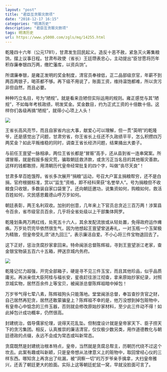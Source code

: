 ```yaml
---
layout: "post"
title: "君臣互贪赈灾款项"
date: "2018-12-17 16:15"
categories: "明清历史"
description: "君臣互贪赈灾款项"
tags: 明清历史
url: https://www.y5000.com/zgls/mq/14255.html
---
```






乾隆四十六年（公元1781），甘肃发生回民起义。造反十恶不赦，紧急灭火筹集粮饷，摆上议事日程。甘肃布政使（省长）王廷瓒表忠心，主动提出“臣甘愿将历年积存廉奉银四万两，缴贮藩库，以资兵饷”。

所谓廉奉银，是雍正发明的奖金制度，清官员奉禄低，正二品部级京官，年薪不到两百两银子，喝茶都不够。再下级不用说了，账面工资，维持温饱都难，所以贪污非但自然，而且必要。

种种巧立名目，号为“陋规”。就是看来丑陋但实际运用的规则。雍正感觉与其“陋规”，不如每年考核政绩，明发奖金。奖金数目，约为正式工资的十倍数十倍。这样你们各级再搞“陋规”，就得小心项上人头！

![](https://img.y5000.com/uploads/allimg/170220/8-1F2201J401Y5.jpg)

王省长高风亮节，而且自家省内出大事，献爱心可以理解，但一贯“英明”的乾隆爷，还是感觉出了问题，甘肃穷省，你王省长上任还不久政绩平平，怎么积攒四万两奖金？如此平叛维稳的同时，调查王省长经济问题，结果捅出大娄子。

与前任王亶望一脉相承，两位王省长都是“冒赈”高手，还从县到省一连串窝案。所谓冒赈，就是假报多报灾荒，骗取朝廷救济款，或贪污正当名目的其他赈灾善款。这样的钱都敢捞，用清朝历代皇帝经常批复的四个字，叫做“丧尽天良”！

甘肃多旱百姓饿殍。省长多次展开“捐粮”运动，号召大户富主捐粮帮穷，还不是白捐，官府根据标准，赏以“监生”资格，即不经科荣获“名誉举人”。号为捐粮但不收粮食只收银，多数装自家口袋里了。还向朝廷邀功，说集资如何，购粮如何，救活百姓如何，灾民感恩戴德山呼万岁如何。

朝廷表彰，两王名利双收。加别的创意，几年来上下官员总贪近三百万两！涉案县令百余，省市级官员百余，几乎将全省处级以上干部集体网罗。

乾隆划条两万两红线，处死五十六人，其余发配流放或从轻处置，免得政府运作瘫痪。万岁处罚完毕依然很生气，因为他想起王亶望曾送寿礼，一对玉瓶一个玉架极为精致，但皇帝受礼须“进九回三”，表示廉洁自爱。不小心将三件宝物退回去了。

这下正好，惩治贪腐抄家拿回来。特命闽浙总督陈辉祖，寻到王亶望浙江老家，查金银宝物装五百六十五箱，押送京城内务府。

![](https://img.y5000.com/uploads/allimg/170220/8-1F2201J353S9.jpg)

乾隆记忆力超强，开完全部箱子，硬是寻不见三件玉宝，而且其他珍品，似乎品质庸劣。再派亲信大臣阿桂与福长安，星夜赶往浙江彻查，拿来原始抄家纪录，对照京城实物，居然百余件上等宝贝，被闽浙总督陈辉祖暗中掉包！

万岁爷气得七荤八素，陈辉祖狗头只能落地。堂堂闽浙总督，奉旨查抄贪官之财，自己居然再犯贪，居然还敢蒙骗皇上？陈辉祖不幸的是，他万没想到掉包赃物中，有皇帝心中惦念的三件玉器，否则就会修改原始抄家材料，至少此三件动不得！如此掉包计成功概率，仍然很高。

封建统治，倡导儒家伦理，说得天花乱坠。但制度设计就是皇帝家天下、臣子捞天下的贪污集团。相反，认真推崇的廉洁清官，仅仅极少数另类，用作道德教化与朝廷德政的点缀，永远不会成为常态或叫新常态。

贪腐既然是封建统治根本特点，皇帝，当然就是贪腐总帮主，历朝历代绕不过这个坎去。此案有趣或叫新颖，只是皇帝想从法律意义上的赃物中，取回曾经心仪的三样东西。哪知贪上再贪出了纰漏，被“洞察一切”的万岁爷亲手擒拿，大扫皇帝雅兴，还丢了朝廷更大的脸面。实际上这等朝廷蛇鼠一窝，早就没脸面可言了。
